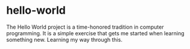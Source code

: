 # hello-world
The Hello World project is a time-honored tradition in computer programming. It is a simple exercise that gets me started when learning something new.
Learning my way through this.
